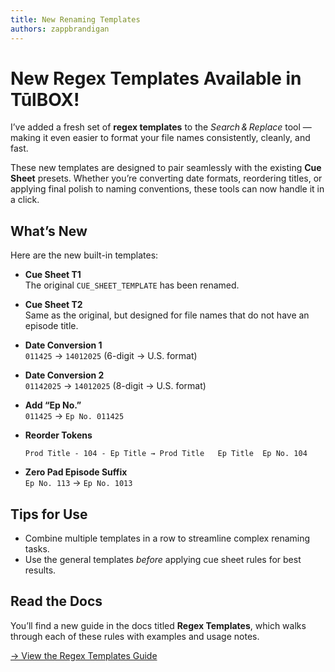 ```yaml
---
title: New Renaming Templates
authors: zappbrandigan
---
```


# New Regex Templates Available in TūlBOX!

I’ve added a fresh set of **regex templates** to the *Search & Replace* tool — making it even easier to format your file names consistently, cleanly, and fast.

These new templates are designed to pair seamlessly with the existing **Cue Sheet** presets. Whether you’re converting date formats, reordering titles, or applying final polish to naming conventions, these tools can now handle it in a click.

<!-- truncate -->

## What’s New

Here are the new built-in templates:

* **Cue Sheet T1**  
  The original `CUE_SHEET_TEMPLATE` has been renamed.

* **Cue Sheet T2**  
  Same as the original, but designed for file names that do not have an episode title.

* **Date Conversion 1**  
  `011425` → `14012025` (6-digit → U.S. format)

* **Date Conversion 2**  
  `01142025` → `14012025` (8-digit → U.S. format)

* **Add “Ep No.”**  
  `011425` → `Ep No. 011425`

* **Reorder Tokens**  
  ```
  Prod Title - 104 - Ep Title → Prod Title   Ep Title  Ep No. 104
  ```

* **Zero Pad Episode Suffix**  
  `Ep No. 113` → `Ep No. 1013`

## Tips for Use

* Combine multiple templates in a row to streamline complex renaming tasks.
* Use the general templates *before* applying cue sheet rules for best results.

## Read the Docs

You’ll find a new guide in the docs titled **Regex Templates**, which walks through each of these rules with examples and usage notes.

[→ View the Regex Templates Guide](/docs/pdf-manager/templates)